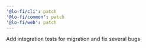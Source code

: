 ```yaml
---
'@lo-fi/cli': patch
'@lo-fi/common': patch
'@lo-fi/web': patch
---
```


Add integration tests for migration and fix several bugs
